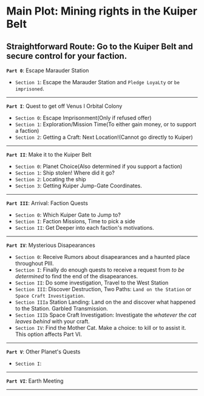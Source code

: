 # Main Plot: Mining rights in the Kuiper Belt

## Straightforward Route: Go to the Kuiper Belt and secure control for your faction.

**`Part 0`**: Escape Marauder Station
 * `Section 1`: Escape the Marauder Station and `Pledge LoyaLty` or `be imprisoned`.
___
**`Part I`**: Quest to get off Venus I Orbital Colony

* `Section 0`: Escape Imprisonment(Only if refused offer)
* `Section 1`: Exploration/Mission Time(To either gain money, or to support a faction)
* `Section 2`: Getting a Craft: Next Location!(Cannot go directly to Kuiper)

___
**`Part II`**: Make it to the Kuiper Belt

 * `Section 0`: Planet Choice(Also determined if you support a faction)
 * `Section 1`: Ship stolen! Where did it go?
 * `Section 2`: Locating the ship
 * `Section 3`: Getting Kuiper Jump-Gate Coordinates.
___
**`Part III`**: Arrival: Faction Quests
 * `Section 0`: Which Kuiper Gate to Jump to?
 * `Section I`: Faction Missions, Time to pick a side
 * `Section II`: Get Deeper into each faction's motivations.
___
**`Part IV`**: Mysterious Disapearances
 * `Section 0`: Receive Rumors about disapearances and a haunted place throughout PIII.
 * `Section I`: Finally do enough quests to receive a request from *to be determined* to find the end of the disapearances.
 * `Section II`: Do some investigation, Travel to the West Station
 * `Section III`: Discover Destruction, Two Paths: `Land on the Station` or `Space Craft Investigation`.
 * `Section IIIa` Station Landing: Land on the and discover what happened to the Station. Garbled Transmission.
 * `Section IIIb` Space Craft Investigation: Investigate the *whatever the cat leaves behind* with your craft.
 * `Section IV`: Find the Mother Cat. Make a choice: to kill or to assist it. This option affects Part VI.
___
**`Part V`**: Other Planet's Quests
 * `Section I`: 
___
**`Part VI`**: Earth Meeting
___